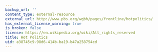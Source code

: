 ```yaml
---
backup_url: ''
content_type: external-resource
external_url: http://www.pbs.org/wgbh/pages/frontline/hotpolitics/
has_external_license_warning: true
is_broken: false
license: https://en.wikipedia.org/wiki/All_rights_reserved
title: Hot Politics
uid: a38745c9-98d6-414b-ba19-b47a258754cd
---
```

